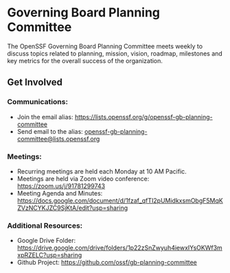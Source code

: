 # Governing Board Planning Committee
The OpenSSF Governing Board Planning Committee meets weekly to discuss topics related to planning, mission, vision, roadmap, milestones and key metrics for the overall success of the organization.
## Get Involved

### Communications:
- Join the email alias: https://lists.openssf.org/g/openssf-gb-planning-committee
- Send email to the alias: openssf-gb-planning-committee@lists.openssf.org

### Meetings:
- Recurring meetings are held each Monday at 10 AM Pacific.
- Meetings are held via Zoom video conference: https://zoom.us/j/91781299743
- Meeting Agenda and Minutes: https://docs.google.com/document/d/1fzaf_qfTI2pUMidkxsmObgF5MqKZVzNCYKJZC9SjKtA/edit?usp=sharing

### Additional Resources:
- Google Drive Folder: https://drive.google.com/drive/folders/1p22zSnZwyuh4iewxIYsOKWf3mxpRZELC?usp=sharing
- Github Project: https://github.com/ossf/gb-planning-committee
